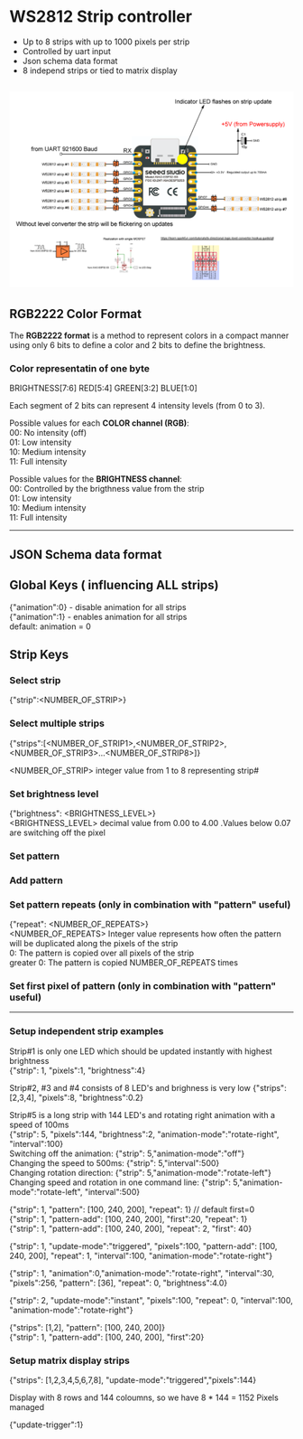 # WS2812 Strip controller 
* Up to 8 strips with up to 1000 pixels per strip
* Controlled by uart input 
* Json schema data format
* 8 independ strips or tied to matrix display

![alt text](doc/overview.png "Overview")
---

## RGB2222 Color Format
The **RGB2222 format** is a method to represent colors in a compact manner using only 6 bits to define a color and 2 bits to define the brightness.   
### Color representatin of one byte   
  
BRIGHTNESS[7:6] RED[5:4] GREEN[3:2] BLUE[1:0]    

Each segment of 2 bits can represent 4 intensity levels (from 0 to 3).  

Possible values for each **COLOR channel (RGB)**:  
00: No intensity (off)  
01: Low intensity  
10: Medium intensity  
11: Full intensity  

Possible values for the **BRIGHTNESS channel**:  
00: Controlled by the brigthness value from the strip  
01: Low intensity  
10: Medium intensity  
11: Full intensity  

---

## JSON Schema data format

## Global Keys ( influencing ALL strips)  
{"animation":0}  - disable animation for all strips   
{"animation":1}  - enables animation for all strips   
default: animation = 0 

## Strip Keys
### Select strip  
{"strip":<NUMBER_OF_STRIP>}    

### Select multiple strips  
{"strips":[<NUMBER_OF_STRIP1>,<NUMBER_OF_STRIP2>,<NUMBER_OF_STRIP3>...<NUMBER_OF_STRIP8>]}  

<NUMBER_OF_STRIP> integer value from 1 to 8 representing strip#

### Set brightness level   
{"brightness": <BRIGHTNESS_LEVEL>}  
<BRIGHTNESS_LEVEL>  decimal value from 0.00 to 4.00 .Values below 0.07 are switching off the pixel  

### Set pattern  
### Add pattern  

### Set pattern repeats (only in combination with "pattern" useful) 
{"repeat": <NUMBER_OF_REPEATS>}  
<NUMBER_OF_REPEATS>  Integer value represents how often the pattern will be duplicated along the pixels of the strip  
0:  The pattern is copied  over all pixels of the strip  
greater 0: The pattern is copied NUMBER_OF_REPEATS times  

### Set first pixel of pattern (only in combination with "pattern" useful)

 
---

### Setup independent strip examples 

Strip#1 is only one LED which should be updated instantly with highest brightness  
{"strip": 1, "pixels":1, "brightness":4}  

Strip#2, #3 and #4 consists of 8 LED's and brighness is very low
{"strips": [2,3,4], "pixels":8, "brightness":0.2}  

Strip#5 is a long strip with 144 LED's and rotating right animation with a speed of 100ms  
{"strip": 5, "pixels":144, "brightness":2, "animation-mode":"rotate-right", "interval":100}     
Switching off the animation: {"strip": 5,"animation-mode":"off"}    
Changing the speed to 500ms: {"strip": 5,"interval":500}   
Changing rotation direction: {"strip": 5,"animation-mode":"rotate-left"}   
Changing speed and rotation in one command line: {"strip": 5,"animation-mode":"rotate-left", "interval":500} 

{"strip": 1, "pattern": [100, 240, 200],  "repeat": 1}  // default first=0  
{"strip": 1, "pattern-add": [100, 240, 200],  "first":20, "repeat": 1}  
{"strip": 1, "pattern-add": [100, 240, 200],  "repeat": 2, "first": 40}  

{"strip": 1, "update-mode":"triggered", "pixels":100, "pattern-add": [100, 240, 200],  "repeat": 1, "interval":100, "animation-mode":"rotate-right"}  

{"strip": 1, "animation":0,"animation-mode":"rotate-right", "interval":30, "pixels":256, "pattern": [36],  "repeat": 0, "brightness":4.0} 

{"strip": 2, "update-mode":"instant", "pixels":100, "repeat": 0, "interval":100, "animation-mode":"rotate-right"}  

{"strips": [1,2], "pattern": [100, 240, 200]}  
{"strip": 1, "pattern-add": [100, 240, 200], "first":20}  

### Setup matrix display strips
{"strips": [1,2,3,4,5,6,7,8], "update-mode":"triggered","pixels":144}    

Display with 8 rows and 144 coloumns, so we have 8 * 144 = 1152 Pixels managed  

{"update-trigger":1}

### 





